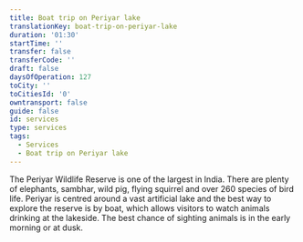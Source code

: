 ```yaml
---
title: Boat trip on Periyar lake
translationKey: boat-trip-on-periyar-lake
duration: '01:30'
startTime: ''
transfer: false
transferCode: ''
draft: false
daysOfOperation: 127
toCity: ''
toCitiesId: '0'
owntransport: false
guide: false
id: services
type: services
tags:
  - Services
  - Boat trip on Periyar lake
---
```

The Periyar Wildlife Reserve is one of the largest in India. There are plenty of elephants, sambhar, wild pig, flying squirrel and over 260 species of bird life. Periyar is centred around a vast artificial lake and the best way to explore the reserve is by boat, which allows visitors to watch animals drinking at the lakeside. The best chance of sighting animals is in the early morning or at dusk.